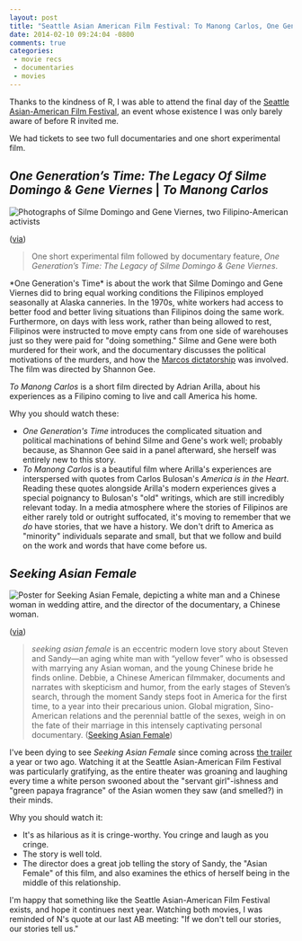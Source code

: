 ```yaml
---
layout: post
title: "Seattle Asian American Film Festival: To Manong Carlos, One Generation's Time, and Seeking Asian Female"
date: 2014-02-10 09:24:04 -0800
comments: true
categories: 
 - movie recs
 - documentaries
 - movies
---
```


Thanks to the kindness of R, I was able to attend the final day of the <a href="http://seattleaaff.org/2014/">Seattle Asian-American Film Festival</a>, an event whose existence I was only barely aware of before R invited me.

We had tickets to see two full documentaries and one short experimental film.

<h2><em>One Generation’s Time: The Legacy Of Silme Domingo &amp; Gene Viernes</em> | <em>To Manong Carlos</em></h2>
<img class="book-cover" src="{{ root_url}}/images/onegenerationstime.jpg" alt="Photographs of Silme Domingo and Gene Viernes, two Filipino-American activists"/>
<p class="caption">(<A href="http://seattleaaff.org/2014/shorts-programs/one-generations-time-the-legacy-of-silme-domingo-gene-viernes-to-manong-carlos/">via</a>)</p>
<blockquote>One short experimental film followed by documentary feature, <em>One Generation’s Time: The Legacy of Silme Domingo & Gene Viernes</em>.</blockquote>
*One Generation's Time* is about the work that Silme Domingo and Gene Viernes did to bring equal working conditions the Filipinos employed seasonally at Alaska canneries. In the 1970s, white workers had access to better food and better living situations than Filipinos doing the same work. Furthermore, on days with less work, rather than being allowed to rest, Filipinos were instructed to move empty cans from one side of warehouses just so they were paid for "doing something." Silme and Gene were both murdered for their work, and the documentary discusses the political motivations of the murders, and how the <a href="http://en.wikipedia.org/wiki/Ferdinand_Marcos">Marcos dictatorship</a> was involved. The film was directed by Shannon Gee.

*To Manong Carlos* is a short film directed by Adrian Arilla, about his experiences as a Filipino coming to live and call America his home.

Why you should watch these:
<ul><li><em>One Generation's Time</em> introduces the complicated situation and political machinations of behind Silme and Gene's work well; probably because, as Shannon Gee said in a panel afterward, she herself was entirely new to this story.</li>
<li><em>To Manong Carlos</em> is a beautiful film where Arilla's experiences are interspersed with quotes from Carlos Bulosan's <em>America is in the Heart</em>. Reading these quotes alongside Arilla's modern experiences gives a special poignancy to Bulosan's "old" writings, which are still incredibly relevant today. In a media atmosphere where the stories of Filipinos are either rarely told or outright suffocated, it's moving to remember that we <em>do</em> have stories, that we have a history. We don't drift to America as "minority" individuals separate and small, but that we follow and build on the work and words that have come before us.</li>
</ul>


<h2><em>Seeking Asian Female</em></h2>
<img class="book-cover" src="{{ root_url}}/images/seeking_asian_female.jpg" alt="Poster for Seeking Asian Female, depicting a white man and a Chinese woman in wedding attire, and the director of the documentary, a Chinese woman."/>
<p class="caption">(<A href="http://www.mrqe.com/movie_reviews/seeking-asian-female-m100102931">via</a>)</p>
<blockquote><em>seeking asian female</em> is an eccentric modern love story about Steven and Sandy—an aging white man with “yellow fever” who is obsessed with marrying any Asian woman, and the young Chinese bride he finds online. Debbie, a Chinese American filmmaker, documents and narrates with skepticism and humor, from the early stages of Steven’s search, through the moment Sandy steps foot in America for the first time, to a year into their precarious union. Global migration, Sino-American relations and the perennial battle of the sexes, weigh in on the fate of their marriage in this intensely captivating personal documentary. (<a href="http://www.seekingasianfemale.com/the-film/">Seeking Asian Female</a>)</blockquote>

I've been dying to see <em>Seeking Asian Female</em> since coming across <a href="http://www.youtube.com/watch?v=3kbGrQe17cU">the trailer</a> a year or two ago. Watching it at the Seattle Asian-American Film Festival was particularly gratifying, as the entire theater was groaning and laughing every time a white person swooned about the "servant girl"-ishness and "green papaya fragrance" of the Asian women they saw (and smelled?) in their minds.

Why you should watch it:
<ul><li>It's as hilarious as it is cringe-worthy. You cringe and laugh as you cringe.</li>
<li>The story is well told.</li>
<li>The director does a great job telling the story of Sandy, the "Asian Female" of this film, and also examines the ethics of herself being in the middle of this relationship.</li>
</ul>

I'm happy that something like the Seattle Asian-American Film Festival exists, and hope it continues next year. Watching both movies, I was reminded of N's quote at our last AB meeting: "If we don't tell our stories, our stories tell us."
